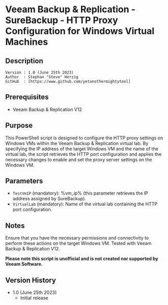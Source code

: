 # Veeam Backup & Replication - SureBackup - HTTP Proxy Configuration for Windows Virtual Machines 

## Description
~~~~
Version : 1.0 (June 25th 2023)
Author  : Stephan "Steve" Herzig
GitHub  : [https://www.github.com/yetanothermightytool]
~~~~

## Prerequisites

- Veeam Backup & Replication V12

## Purpose
This PowerShell script is designed to configure the HTTP proxy settings on Windows VMs within the Veeam Backup & Replication virtual lab. By specifying the IP address of the target Windows VM and the name of the virtual lab, the script retrieves the HTTP port configuration and applies the necessary changes to enable and set the proxy server settings on the Windows VM.

## Parameters
 
- `TestVmIP`   (mandatory): %vm_ip% (this parameter retrieves the IP address assigned by SureBackup).
- `VirtualLab` (mandatory): Name of the virtual lab containing the HTTP port configuration.


## Notes
Ensure that you have the necessary permissions and connectivity to perform these actions on the target Windows VM.
Tested with Veeam Backup & Replication V12.

**Please note this script is unofficial and is not created nor supported by Veeam Software.**

## Version History
- 1.0 (June 25th 2023)
   - Initial release

